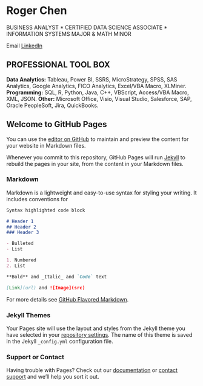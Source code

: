 # Roger Chen

BUSINESS ANALYST * CERTIFIED DATA SCIENCE ASSOCIATE * INFORMATION SYSTEMS MAJOR & MATH MINOR

Email   [LinkedIn](https://www.linkedin.com/in/rogerchen0418/)

## PROFESSIONAL TOOL BOX
**Data Analytics:**  Tableau, Power BI, SSRS, MicroStrategy, SPSS, SAS Analytics, Google Analytics, FICO Analytics, Excel/VBA Macro, XLMiner.
**Programming:** 	   SQL, R, Python, Java, C++, VBScript, Access/VBA Macro, XML, JSON.
**Other:** 		       Microsoft Office, Visio, Visual Studio, Salesforce, SAP, Oracle PeopleSoft, Jira, QuickBooks.



## Welcome to GitHub Pages

You can use the [editor on GitHub](https://github.com/LobbyRokie/cv/edit/gh-pages/index.md) to maintain and preview the content for your website in Markdown files.

Whenever you commit to this repository, GitHub Pages will run [Jekyll](https://jekyllrb.com/) to rebuild the pages in your site, from the content in your Markdown files.

### Markdown

Markdown is a lightweight and easy-to-use syntax for styling your writing. It includes conventions for

```markdown
Syntax highlighted code block

# Header 1
## Header 2
### Header 3

- Bulleted
- List

1. Numbered
2. List

**Bold** and _Italic_ and `Code` text

[Link](url) and ![Image](src)
```

For more details see [GitHub Flavored Markdown](https://guides.github.com/features/mastering-markdown/).

### Jekyll Themes

Your Pages site will use the layout and styles from the Jekyll theme you have selected in your [repository settings](https://github.com/LobbyRokie/cv/settings/pages). The name of this theme is saved in the Jekyll `_config.yml` configuration file.

### Support or Contact

Having trouble with Pages? Check out our [documentation](https://docs.github.com/categories/github-pages-basics/) or [contact support](https://support.github.com/contact) and we’ll help you sort it out.
